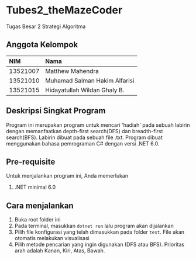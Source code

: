 # Tubes2_theMazeCoder
Tugas Besar 2 Strategi Algoritma

## Anggota Kelompok
| NIM | Nama |
| :-- | :--- |
| 13521007 | Matthew Mahendra |
| 13521010 | Muhamad Salman Hakim Alfarisi |
| 13521015 | Hidayatullah Wildan Ghaly B. |

## Deskripsi Singkat Program
Program ini merupakan program untuk mencari 'hadiah' pada sebuah labirin dengan memanfaatkan depth-first search(DFS) dan breadth-first search(BFS). Labirin dibuat pada sebuah file .txt. Program dibuat menggunakan bahasa pemrograman C# dengan versi .NET 6.0.

## Pre-requisite
Untuk menjalankan program ini, Anda memerlukan
1. .NET minimal 6.0

## Cara menjalankan
1. Buka root folder ini
2. Pada terminal, masukkan `dotnet run` lalu program akan dijalankan
3. Pilih file konfigurasi yang telah dimasukkan pada folder `test`. File akan otomatis melakukan visualisasi
4. Pilih metode pencarian yang ingin digunakan (DFS atau BFS). Prioritas arah adalah Kanan, Kiri, Atas, Bawah.